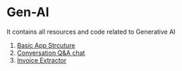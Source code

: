 # Gen-AI
It contains all resources and code related to Generative AI

1) [Basic App Strcuture](basicApp)
2) [Conversation Q&A chat](qachat.py)
3) [Invoice Extractor](invoice_extractor.py)
